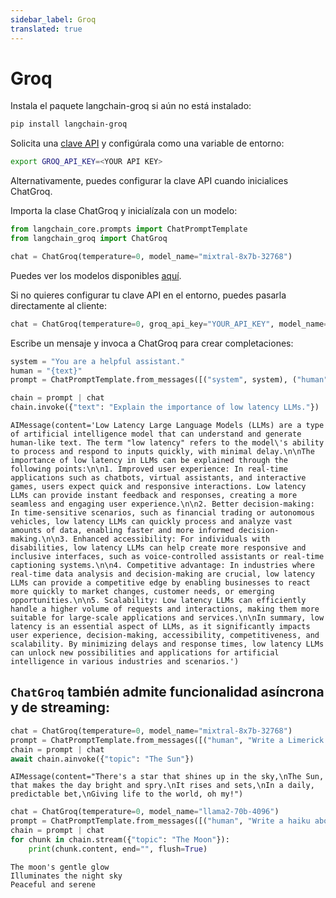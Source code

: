 ```yaml
---
sidebar_label: Groq
translated: true
---
```


# Groq

Instala el paquete langchain-groq si aún no está instalado:

```bash
pip install langchain-groq
```

Solicita una [clave API](https://wow.groq.com) y configúrala como una variable de entorno:

```bash
export GROQ_API_KEY=<YOUR API KEY>
```

Alternativamente, puedes configurar la clave API cuando inicialices ChatGroq.

Importa la clase ChatGroq y inicialízala con un modelo:

```python
from langchain_core.prompts import ChatPromptTemplate
from langchain_groq import ChatGroq
```

```python
chat = ChatGroq(temperature=0, model_name="mixtral-8x7b-32768")
```

Puedes ver los modelos disponibles [aquí](https://console.groq.com/docs/models).

Si no quieres configurar tu clave API en el entorno, puedes pasarla directamente al cliente:

```python
chat = ChatGroq(temperature=0, groq_api_key="YOUR_API_KEY", model_name="mixtral-8x7b-32768")

```

Escribe un mensaje y invoca a ChatGroq para crear completaciones:

```python
system = "You are a helpful assistant."
human = "{text}"
prompt = ChatPromptTemplate.from_messages([("system", system), ("human", human)])

chain = prompt | chat
chain.invoke({"text": "Explain the importance of low latency LLMs."})
```

```output
AIMessage(content='Low Latency Large Language Models (LLMs) are a type of artificial intelligence model that can understand and generate human-like text. The term "low latency" refers to the model\'s ability to process and respond to inputs quickly, with minimal delay.\n\nThe importance of low latency in LLMs can be explained through the following points:\n\n1. Improved user experience: In real-time applications such as chatbots, virtual assistants, and interactive games, users expect quick and responsive interactions. Low latency LLMs can provide instant feedback and responses, creating a more seamless and engaging user experience.\n\n2. Better decision-making: In time-sensitive scenarios, such as financial trading or autonomous vehicles, low latency LLMs can quickly process and analyze vast amounts of data, enabling faster and more informed decision-making.\n\n3. Enhanced accessibility: For individuals with disabilities, low latency LLMs can help create more responsive and inclusive interfaces, such as voice-controlled assistants or real-time captioning systems.\n\n4. Competitive advantage: In industries where real-time data analysis and decision-making are crucial, low latency LLMs can provide a competitive edge by enabling businesses to react more quickly to market changes, customer needs, or emerging opportunities.\n\n5. Scalability: Low latency LLMs can efficiently handle a higher volume of requests and interactions, making them more suitable for large-scale applications and services.\n\nIn summary, low latency is an essential aspect of LLMs, as it significantly impacts user experience, decision-making, accessibility, competitiveness, and scalability. By minimizing delays and response times, low latency LLMs can unlock new possibilities and applications for artificial intelligence in various industries and scenarios.')
```

## `ChatGroq` también admite funcionalidad asíncrona y de streaming:

```python
chat = ChatGroq(temperature=0, model_name="mixtral-8x7b-32768")
prompt = ChatPromptTemplate.from_messages([("human", "Write a Limerick about {topic}")])
chain = prompt | chat
await chain.ainvoke({"topic": "The Sun"})
```

```output
AIMessage(content="There's a star that shines up in the sky,\nThe Sun, that makes the day bright and spry.\nIt rises and sets,\nIn a daily, predictable bet,\nGiving life to the world, oh my!")
```

```python
chat = ChatGroq(temperature=0, model_name="llama2-70b-4096")
prompt = ChatPromptTemplate.from_messages([("human", "Write a haiku about {topic}")])
chain = prompt | chat
for chunk in chain.stream({"topic": "The Moon"}):
    print(chunk.content, end="", flush=True)
```

```output
The moon's gentle glow
Illuminates the night sky
Peaceful and serene
```
